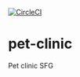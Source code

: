[![CircleCI](https://circleci.com/gh/yamuz/pet-clinic/tree/main.svg?style=svg)](https://circleci.com/gh/yamuz/pet-clinic/tree/main)
# pet-clinic
Pet clinic SFG
